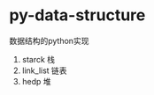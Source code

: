 <!--
 * @Date: 2021-02-14 00:51:07
 * @LastEditTime: 2021-02-22 18:52:42
 * @Author: Ye-P
 * @Descripttion: 
-->
# py-data-structure
数据结构的python实现
1. starck 栈
2. link_list 链表
3. hedp 堆